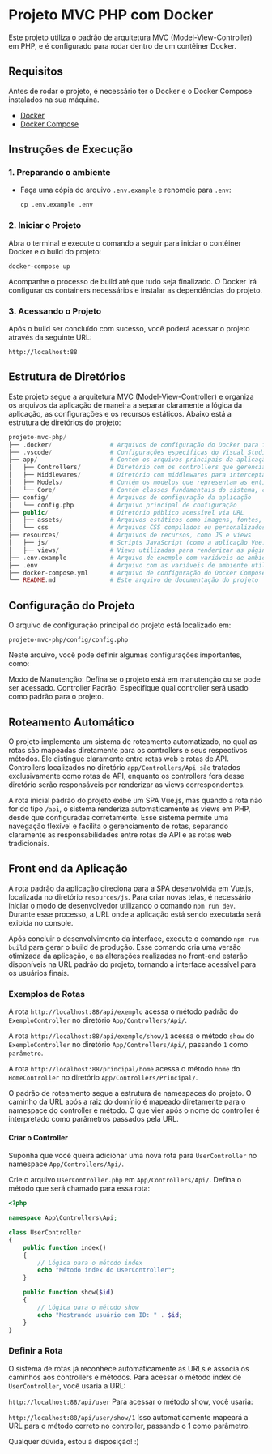 # Projeto MVC PHP com Docker

Este projeto utiliza o padrão de arquitetura MVC (Model-View-Controller) em PHP, e é configurado para rodar dentro de um contêiner Docker.

## Requisitos

Antes de rodar o projeto, é necessário ter o Docker e o Docker Compose instalados na sua máquina.

- [Docker](https://www.docker.com/get-started)
- [Docker Compose](https://docs.docker.com/compose/install/)

## Instruções de Execução

### 1. Preparando o ambiente

- Faça uma cópia do arquivo `.env.example` e renomeie para `.env`:

  `cp .env.example .env`

### 2. Iniciar o Projeto
Abra o terminal e execute o comando a seguir para iniciar o contêiner Docker e o build do projeto:


`docker-compose up`

Acompanhe o processo de build até que tudo seja finalizado. O Docker irá configurar os containers necessários e instalar as dependências do projeto.

### 3. Acessando o Projeto
Após o build ser concluído com sucesso, você poderá acessar o projeto através da seguinte URL:

`http://localhost:88`

## Estrutura de Diretórios
Este projeto segue a arquitetura MVC (Model-View-Controller) e organiza os arquivos da aplicação de maneira a separar claramente a lógica da aplicação, as configurações e os recursos estáticos. Abaixo está a estrutura de diretórios do projeto:

```php
projeto-mvc-php/
├── .docker/                # Arquivos de configuração do Docker para facilitar a configuração do ambiente
├── .vscode/                # Configurações específicas do Visual Studio Code (opcional)
├── app/                    # Contém os arquivos principais da aplicação
│   ├── Controllers/        # Diretório com os controllers que gerenciam a lógica das rotas
│   ├── Middlewares/        # Diretório com middlewares para interceptação de requisições
│   ├── Models/             # Contém os modelos que representam as entidades da aplicação
│   └── Core/               # Contém classes fundamentais do sistema, como Controller.php, Core.php, Model.php
├── config/                 # Arquivos de configuração da aplicação
│   └── config.php          # Arquivo principal de configuração
├── public/                 # Diretório público acessível via URL
│   ├── assets/             # Arquivos estáticos como imagens, fontes, etc.
│   └── css                 # Arquivos CSS compilados ou personalizados
├── resources/              # Arquivos de recursos, como JS e views
│   ├── js/                 # Scripts JavaScript (como a aplicação Vue)
│   ├── views/              # Views utilizadas para renderizar as páginas HTML
├── .env.example            # Arquivo de exemplo com variáveis de ambiente (não contém dados sensíveis)
├── .env                    # Arquivo com as variáveis de ambiente utilizadas no projeto
├── docker-compose.yml      # Arquivo de configuração do Docker Compose
└── README.md               # Este arquivo de documentação do projeto
```

## Configuração do Projeto
O arquivo de configuração principal do projeto está localizado em:

`projeto-mvc-php/config/config.php`

Neste arquivo, você pode definir algumas configurações importantes, como:

Modo de Manutenção: Defina se o projeto está em manutenção ou se pode ser acessado.
Controller Padrão: Especifique qual controller será usado como padrão para o projeto.

## Roteamento Automático
O projeto implementa um sistema de roteamento automatizado, no qual as rotas são mapeadas diretamente para os controllers e seus respectivos métodos. Ele distingue claramente entre rotas web e rotas de API. Controllers localizados no diretório `app/Controllers/Api são` tratados exclusivamente como rotas de API, enquanto os controllers fora desse diretório serão responsáveis por renderizar as views correspondentes.

A rota inicial padrão do projeto exibe um SPA Vue.js, mas quando a rota não for do tipo `/api`, o sistema renderiza automaticamente as views em PHP, desde que configuradas corretamente. Esse sistema permite uma navegação flexível e facilita o gerenciamento de rotas, separando claramente as responsabilidades entre rotas de API e as rotas web tradicionais.

## Front end da Aplicação
A rota padrão da aplicação direciona para a SPA desenvolvida em Vue.js, localizada no diretório `resources/js`. Para criar novas telas, é necessário iniciar o modo de desenvolvedor utilizando o comando `npm run dev`. Durante esse processo, a URL onde a aplicação está sendo executada será exibida no console.

Após concluir o desenvolvimento da interface, execute o comando `npm run build` para gerar o build de produção. Esse comando cria uma versão otimizada da aplicação, e as alterações realizadas no front-end estarão disponíveis na URL padrão do projeto, tornando a interface acessível para os usuários finais.

### Exemplos de Rotas
A rota `http://localhost:88/api/exemplo` acessa o método padrão do `ExemploController` no diretório `App/Controllers/Api/`.

A rota `http://localhost:88/api/exemplo/show/1` acessa o método `show` do `ExemploController` no diretório `App/Controllers/Api/`, passando `1` como `parâmetro`.

A rota `http://localhost:88/principal/home` acessa o método `home` do `HomeController` no diretório `App/Controllers/Principal/`.

O padrão de roteamento segue a estrutura de namespaces do projeto. O caminho da URL após a raiz do domínio é mapeado diretamente para o namespace do controller e método. O que vier após o nome do controller é interpretado como parâmetros passados pela URL.

#### Criar o Controller

Suponha que você queira adicionar uma nova rota para `UserController` no namespace `App/Controllers/Api/`.

Crie o arquivo `UserController.php` em `App/Controllers/Api/`.
Defina o método que será chamado para essa rota:
```php
<?php

namespace App\Controllers\Api;

class UserController
{
    public function index()
    {
        // Lógica para o método index
        echo "Método index do UserController";
    }

    public function show($id)
    {
        // Lógica para o método show
        echo "Mostrando usuário com ID: " . $id;
    }
}
```

### Definir a Rota

O sistema de rotas já reconhece automaticamente as URLs e associa os caminhos aos controllers e métodos. Para acessar o método index de `UserController`, você usaria a URL:

`http://localhost:88/api/user`
Para acessar o método show, você usaria:

`http://localhost:88/api/user/show/1`
Isso automaticamente mapeará a URL para o método correto no controller, passando o 1 como parâmetro.

Qualquer dúvida, estou à disposição! :)